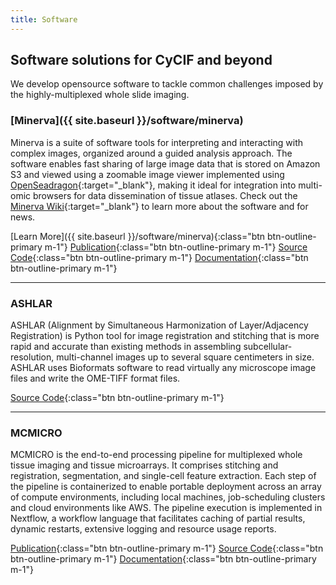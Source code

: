 ```yaml
---
title: Software
---
```

## Software solutions for CyCIF and beyond
We develop opensource software to tackle common challenges imposed by the highly-multiplexed whole slide imaging.

### [Minerva]({{ site.baseurl }}/software/minerva)
Minerva is a suite of software tools for interpreting and interacting with complex images, organized around a guided analysis approach. The software enables fast sharing of large image data that is stored on Amazon S3 and viewed using a zoomable image viewer implemented using [OpenSeadragon](https://openseadragon.github.io/){:target="_blank"}, making it ideal for integration into multi-omic browsers for data dissemination of tissue atlases. Check out the [Minerva Wiki](https://github.com/labsyspharm/minerva-story/wiki){:target="_blank"} to learn more about the software and for news.

[Learn More]({{ site.baseurl }}/software/minerva){:class="btn btn-outline-primary m-1"}
[Publication](https://www.biorxiv.org/content/10.1101/2020.03.27.001834v2){:class="btn btn-outline-primary m-1"}
[Source Code](https://github.com/labsyspharm/minerva-story){:class="btn btn-outline-primary m-1"}
[Documentation](https://github.com/labsyspharm/minerva-story/wiki){:class="btn btn-outline-primary m-1"}

---

### ASHLAR
ASHLAR (Alignment by Simultaneous Harmonization of Layer/Adjacency Registration) is Python tool for image registration and stitching that is more rapid and accurate than existing methods in assembling subcellular-resolution, multi-channel images up to several square centimeters in size. ASHLAR uses Bioformats software to read virtually any microscope image files and write the OME-TIFF format files.

[Source Code](https://github.com/labsyspharm/ashlar){:class="btn btn-outline-primary m-1"}

---

### MCMICRO
MCMICRO is the end-to-end processing pipeline for multiplexed whole tissue imaging and tissue microarrays. It comprises stitching and registration, segmentation, and single-cell feature extraction. Each step of the pipeline is containerized to enable portable deployment across an array of compute environments, including local machines, job-scheduling clusters and cloud environments like AWS. The pipeline execution is implemented in Nextflow, a workflow language that facilitates caching of partial results, dynamic restarts, extensive logging and resource usage reports.

[Publication](https://www.biorxiv.org/content/10.1101/2021.03.15.435473v1){:class="btn btn-outline-primary m-1"}
[Source Code](https://github.com/labsyspharm/mcmicro){:class="btn btn-outline-primary m-1"}
[Documentation](https://mcmicro.org){:class="btn btn-outline-primary m-1"}